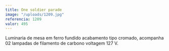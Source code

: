 ```yaml
---
title: One soldier parade
image: "/uploads/1209.jpg"
referencia: 1209
valor: 495
---
```


Luminaria de mesa em ferro fundido acabamento tipo cromado, acompanha 02 lampadas de filamento de carbono voltagem 127 V.
